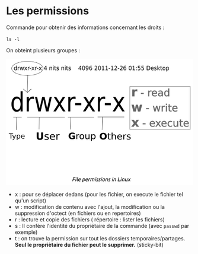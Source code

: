 # Les permissions

Commande pour obtenir des informations concernant les droits :

`ls -l`

On obteint plusieurs groupes :

![Permissions sous linux](./images/OzXZ6.png)

- x : pour se déplacer dedans (pour les fichier, on execute le fichier tel qu'un script)
- w : modification de contenu avec l'ajout, la modification ou la suppression d'octect (en fichiers ou en repertoires)
- r : lecture et copie des fichiers ( répertoire : lister les fichiers)
- s : Il confère l'identité du propriétaire de la commande (avec `passwd` par exemple)
- t : on trouve la permission sur tout les dossiers temporaires/partages. **Seul le propriètaire du fichier peut le supprimer.** (sticky-bit)


